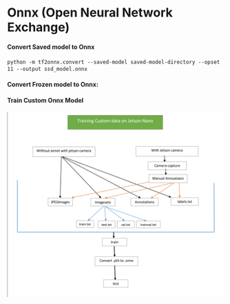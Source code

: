 # Onnx (Open Neural Network Exchange)

#### Convert Saved model to Onnx

    python -m tf2onnx.convert --saved-model saved-model-directory --opset 11 --output ssd_model.onnx
    
    
#### Convert Frozen model to Onnx:


#### Train Custom Onnx Model

![](https://github.com/LIMON100/Deploy-ML/blob/master/Jetson_nano/images/jetsotrain.PNG?raw=true)
